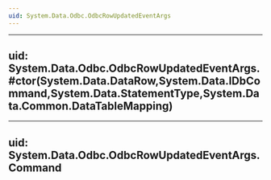 ```yaml
---
uid: System.Data.Odbc.OdbcRowUpdatedEventArgs
---
```


---
uid: System.Data.Odbc.OdbcRowUpdatedEventArgs.#ctor(System.Data.DataRow,System.Data.IDbCommand,System.Data.StatementType,System.Data.Common.DataTableMapping)
---

---
uid: System.Data.Odbc.OdbcRowUpdatedEventArgs.Command
---
